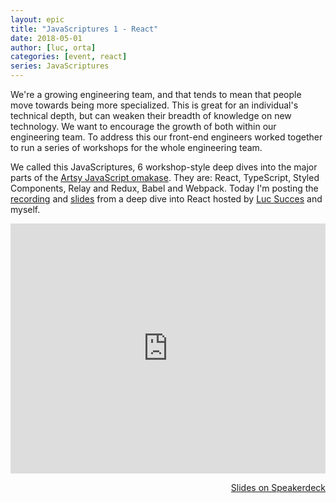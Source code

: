 ```yaml
---
layout: epic
title: "JavaScriptures 1 - React"
date: 2018-05-01
author: [luc, orta]
categories: [event, react]
series: JavaScriptures
---
```


We're a growing engineering team, and that tends to mean that people move towards being more specialized. This is
great for an individual's technical depth, but can weaken their breadth of knowledge on new technology. We want to
encourage the growth of both within our engineering team. To address this our front-end engineers worked together to
run a series of workshops for the whole engineering team.

We called this JavaScriptures, 6 workshop-style deep dives into the major parts of the [Artsy JavaScript
omakase][omakase]. They are: React, TypeScript, Styled Components, Relay and Redux, Babel and Webpack. Today I'm
posting the [recording][recording] and [slides][slides] from a deep dive into React hosted by [Luc Succes][luc] and
myself.

<!-- more -->

<center>
<iframe width='100%' height='400' src='https://www.youtube.com/embed/k_f7Ff7bREc' frameborder='0' allowfullscreen></iframe>
</center>

<p style='text-align:right;'><a href="https://speakerdeck.com/artsyopensource/javascriptures-1-react">
Slides on Speakerdeck
</a></p>

[omakase]: https://artsy.github.io/blog/2017/02/05/Front-end-JavaScript-at-Artsy-2017/
[luc]: https://twitter.com/lucsucces
[recording]: https://youtu.be/k_f7Ff7bREc
[slides]: https://speakerdeck.com/artsyopensource/javascriptures-1-react
